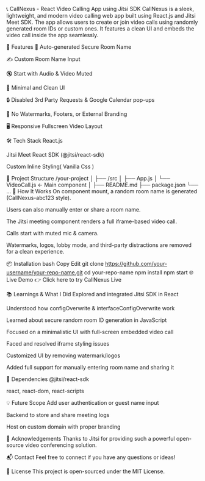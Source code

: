 📞 CallNexus - React Video Calling App using Jitsi SDK
CallNexus is a sleek, lightweight, and modern video calling web app built using React.js and Jitsi Meet SDK. The app allows users to create or join video calls using randomly generated room IDs or custom ones. It features a clean UI and embeds the video call inside the app seamlessly.

🚀 Features
🔐 Auto-generated Secure Room Name

✍️ Custom Room Name Input

🔇 Start with Audio & Video Muted

🧼 Minimal and Clean UI

🔒 Disabled 3rd Party Requests & Google Calendar pop-ups

📵 No Watermarks, Footers, or External Branding

🖥️ Responsive Fullscreen Video Layout

🛠️ Tech Stack
React.js

Jitsi Meet React SDK (@jitsi/react-sdk)

Custom Inline Styling( Vanilla Css )


📁 Project Structure
/your-project
│
├── /src
│   ├── App.js
│   └── VideoCall.js  ← Main component
│
├── README.md
├── package.json
└── ...
🧠 How It Works
On component mount, a random room name is generated (CallNexus-abc123 style).

Users can also manually enter or share a room name.

The Jitsi meeting component renders a full iframe-based video call.

Calls start with muted mic & camera.

Watermarks, logos, lobby mode, and third-party distractions are removed for a clean experience.

📦 Installation
bash
Copy
Edit
git clone https://github.com/your-username/your-repo-name.git
cd your-repo-name
npm install
npm start
🌐 Live Demo
👉 Click here to try CallNexus Live

📚 Learnings & What I Did
Explored and integrated Jitsi SDK in React

Understood how configOverwrite & interfaceConfigOverwrite work

Learned about secure random room ID generation in JavaScript

Focused on a minimalistic UI with full-screen embedded video call

Faced and resolved iframe styling issues

Customized UI by removing watermark/logos

Added full support for manually entering room name and sharing it

🔗 Dependencies
@jitsi/react-sdk

react, react-dom, react-scripts

💡 Future Scope
Add user authentication or guest name input

Backend to store and share meeting logs

Host on custom domain with proper branding

🙌 Acknowledgements
Thanks to Jitsi for providing such a powerful open-source video conferencing solution.

📬 Contact
Feel free to connect if you have any questions or ideas!

📝 License
This project is open-sourced under the MIT License.